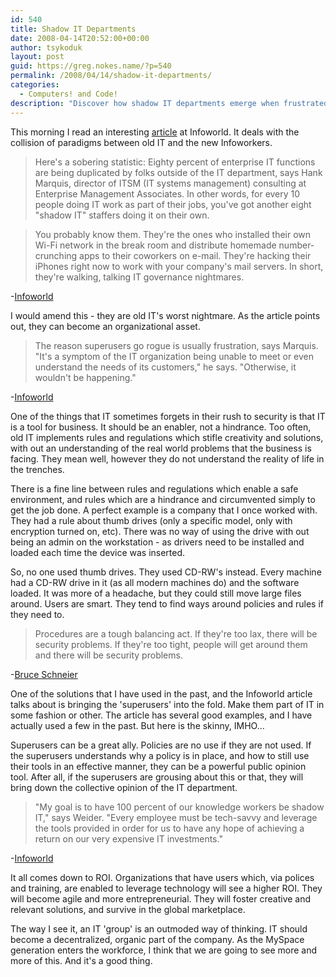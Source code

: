 ```yaml
---
id: 540
title: Shadow IT Departments
date: 2008-04-14T20:52:00+00:00
author: tsykoduk
layout: post
guid: https://greg.nokes.name/?p=540
permalink: /2008/04/14/shadow-it-departments/
categories:
  - Computers! and Code!
description: "Discover how shadow IT departments emerge when frustrated employees bypass traditional IT restrictions, and learn strategies to turn these tech-savvy users into organizational assets instead of security risks."
---
```

<p>This morning I read an interesting <a href="http://www.infoworld.com/article/08/04/14/16FE-guerrilla-it_1.html">article</a> at Infoworld. It deals with the collision of paradigms between old IT and the new Infoworkers.</p>
<!--more-->

<blockquote>Here's a sobering statistic: Eighty percent of enterprise IT functions are being duplicated by folks outside of the IT department, says Hank Marquis, director of ITSM (IT systems management) consulting at Enterprise Management Associates. In other words, for every 10 people doing IT work as part of their jobs, you've got another eight "shadow IT" staffers doing it on their own. </blockquote>

<blockquote>You probably know them. They're the ones who installed their own Wi-Fi network in the break room and distribute homemade number-crunching apps to their coworkers on e-mail. They're hacking their iPhones right now to work with your company's mail servers. In short, they're walking, talking IT governance nightmares. </blockquote>

<p>-<a href="http://www.infoworld.com/article/08/04/14/16FE-guerrilla-it_1.html">Infoworld</a> </p>

<p>I would amend this - they are old IT's worst nightmare. As the article points out, they can become an organizational asset.</p>

<blockquote>The reason superusers go rogue is usually frustration, says Marquis. "It's a symptom of the IT organization being unable to meet or even understand the needs of its customers," he says. "Otherwise, it wouldn't be happening." </blockquote>

<p>-<a href="http://www.infoworld.com/article/08/04/14/16FE-guerrilla-it_1.html">Infoworld</a> </p>

<p>One of the things that IT sometimes forgets in their rush to security is that IT is a tool for business. It should be an enabler, not a hindrance. Too often, old IT implements rules and regulations which stifle creativity and solutions, with out an understanding of the real world problems that the business is facing. They mean well, however they do not understand the reality of life in the trenches.</p>

<p>There is a fine line between rules and regulations which enable a safe environment, and rules which are a hindrance and circumvented simply to get the job done.  A perfect example is a company that I once worked with. They had a rule about thumb drives (only a specific model, only with encryption turned on, etc). There was no way of using the drive with out being an admin on the workstation - as drivers need to be installed and loaded each time the device was inserted.</p>

<p>So, no one used thumb drives. They used CD-RW's instead. Every machine had a CD-RW drive in it (as all modern machines do) and the software loaded. It was more of a headache, but they could still move large files around. Users are smart. They tend to find ways around policies and rules if they need to.</p>

<blockquote>Procedures are a tough balancing act. If they're too lax, there will be security problems. If they're too tight, people will get around them and there will be security problems.</blockquote>

<p>-<a href="http://www.schneier.com/blog/archives/2008/04/people_and_secu.html">Bruce Schneier</a></p>

<p>One of the solutions that I have used in the past, and the Infoworld article talks about is bringing the 'superusers' into the fold. Make them part of IT in some fashion or other. The article has several good examples, and I have actually used a few in the past. But here is the skinny, IMHO...</p>

<p>Superusers can be a great ally. Policies are no use if they are not used. If the superusers understands why a policy is in place, and how to still use their tools in an effective manner, they can be a powerful public opinion tool. After all, if the superusers are grousing about this or that, they will bring down the collective opinion of the IT department.</p>

<blockquote>"My goal is to have 100 percent of our knowledge workers be shadow IT," says Weider. "Every employee must be tech-savvy and leverage the tools provided in order for us to have any hope of achieving a return on our very expensive IT investments." </blockquote>

<p>-<a href="http://www.infoworld.com/article/08/04/14/16FE-guerrilla-it_1.html">Infoworld</a> </p>

<p>It all comes down to ROI. Organizations that have users which, via polices and training, are enabled to leverage technology will see a higher ROI. They will  become agile and more entrepreneurial. They will foster creative and relevant solutions, and survive in the global marketplace.</p>

<p>The way I see it, an IT 'group' is an outmoded way of thinking. IT should become a decentralized, organic part of the company. As the MySpace generation enters the workforce, I think that we are going to see more and more of this. And it's a good thing.</p>